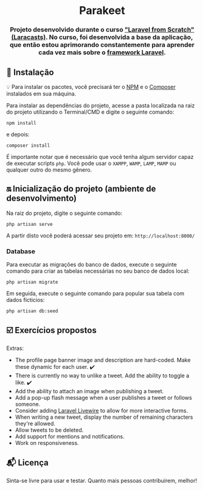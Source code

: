 <h1 align="center">
  Parakeet
</h1>

<h3 align="center">
  Projeto desenvolvido durante o curso <a href="https://laracasts.com/series/laravel-6-from-scratch" target="_blank">"Laravel from Scratch" (Laracasts)</a>. No curso, foi desenvolvida a base da aplicação, que então estou aprimorando constantemente para aprender cada vez mais sobre o <a href="https://laravel.com/" target="_blank">framework Laravel</a>.
</h3> 

## :rocket: Instalação

:bulb: Para instalar os pacotes, você precisará ter o [NPM](https://www.npmjs.com/) e o [Composer](https://getcomposer.org/) instalados em sua máquina.

Para instalar as dependências do projeto, acesse a pasta localizada na raiz do projeto utilizando o Terminal/CMD e digite o seguinte comando:
 
```
npm install
``` 

e depois:
```
composer install
```

É importante notar que é necessário que você tenha algum servidor capaz de executar scripts `php`. Você pode usar o `XAMPP`, `WAMP`, `LAMP`, `MAMP` ou qualquer outro do mesmo gênero.

## :on: Inicialização do projeto (ambiente de desenvolvimento)

Na raiz do projeto, digite o seguinte comando:

```
php artisan serve
```

A partir disto você poderá acessar seu projeto em: `http://localhost:8000/`

### Database

Para executar as migrações do banco de dados, execute o seguinte comando para criar as tabelas necessárias no seu banco de dados local:

```
php artisan migrate 
```

Em seguida, execute o seguinte comando para popular sua tabela com dados fícticios:

```
php artisan db:seed
```

## :ballot_box_with_check: Exercícios propostos

Extras:
  - The profile page banner image and description are hard-coded. Make these dynamic for each user. :heavy_check_mark:
  - There is currently no way to unlike a tweet. Add the ability to toggle a like. :heavy_check_mark:
  - Add the ability to attach an image when publishing a tweet.
  - Add a pop-up flash message when a user publishes a tweet or follows someone.
  - Consider adding [Laravel Livewire](https://laravel-livewire.com) to allow for more interactive forms.
  - When writing a new tweet, display the number of remaining characters they're allowed.
  - Allow tweets to be deleted.
  - Add support for mentions and notifications.
  - Work on responsiveness.

## :mailbox_with_mail: Licença

Sinta-se livre para usar e testar. Quanto mais pessoas contribuírem, melhor!
